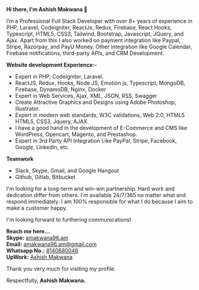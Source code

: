 **Hi there, I'm Ashish Makwana 👋**

I’m a Professional Full Stack Developer with over 8+ years of experience in PHP, Laravel, Codeigniter, ReactJs, Redux, Firebase, React Hooks, Typescript, HTML5, CSS3, Tailwind, Bootstrap, Javascript, JQuery, and Ajax. Apart from this I also worked on payment integration like Paypal, Stripe, Razorpay, and PayU Money. Other integration like Google Calendar, Firebase notifications, third-party APIs, and CRM Development.

**Website development Experience:-** 
<ul>
  <li>Expert in PHP, Codeigniter, Laravel.</li>
  <li>ReactJS, Redux, Hooks, Node JS, Emotion js, Typescript, MongoDB, Firebase, DynamoDB, Nginx, Docker</li>
  <li>Expert in Web Services, Ajax, XML, JSON, RSS, Swagger</li>
  <li>Create Attractive Graphics and Designs using Adobe Photoshop, Illustrator.</li>
  <li>Expert in modern web standards, W3C validations, Web 2.0, HTML5 HTML5,  CSS3, Jquery, AJAX.</li>
  <li>I have a good hand in the development of E-Commerce and CMS like WordPress, Opencart, Magento, and Prestashop.</li>
  <li>Expert in 3rd Party API Integration Like PayPal, Stripe, Facebook, Google, LinkedIn, etc.</li>
</ul>

**Teamwork**
<ul>
  <li>Slack, Skype, Gmail, and Google Hangout </li>
  <li>Github, Gitlab, Bitbucket</li>
</ul>

I'm looking for a long-term and win-win partnership. Hard work and dedication differ from others. I'm available 24/7/365 no matter what and respond immediately. I am 100% responsible for what I do because I aim to make a customer happy.

I'm looking forward to furthering communications!

**Reach me here...**<br>
**Skype:** <a href="https://join.skype.com/invite/RTDdzBdjmDCf">amakwana96.am</a><br>
**Email:** <a href="mailTo:amakwana96.am@gmail.com">amakwana96.am@gmail.com</a><br>
**Whatsapp No.:** <a href="https://wa.me/+918140880046">8140880046</a><br>
**UpWork:** <a href="https://www.upwork.com/freelancers/~01c40fa207d4b03c19">Ashish Makwana</a><br>



Thank you very much for visiting my profile.

Respectfully,
**Ashish Makwana.**

<!---
ashishmakwana96am/ashishmakwana96am is a ✨ special ✨ repository because its `README.md` (this file) appears on your GitHub profile.
You can click the Preview link to take a look at your changes.
--->
